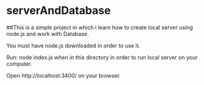 # serverAndDatabase

##This is a simple project in which i learn how to create local server using node.js and work with Database.

You must have node.js downloaded in order to use it. 

Run: node index.js when in this directory in order to run local server on your computer.

Open http://localhost:3400/ on your browser.
